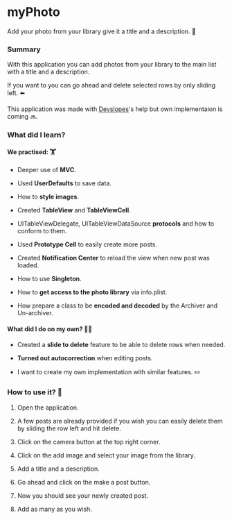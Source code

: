 # myPhoto

Add your photo from your library give it a title and a description. 📸

### Summary ###

With this application you can add photos from your library to the main list with a title and a description. 

If you want to you can go ahead and delete selected rows by only sliding left. ⬅️

This application was made with [Devslopes][link1]'s help but own implementaion is coming 🔜. 


### What did I learn? ###

#### We practised: 🏋 ####

- Deeper use of **MVC**.

- Used **UserDefaults** to save data. 

- How to **style images**. 

- Created **TableView** and **TableViewCell**.

- UITableViewDelegate, UITableViewDataSource **protocols** and how to conform to them. 

- Used **Prototype Cell** to easily create more posts. 

- Created **Notification Center** to reload the view when new post was loaded.

- How to use **Singleton**.

- How to **get access to the photo library** via info.plist. 

- How prepare a class to be **encoded and decoded** by the Archiver and Un-archiver.

#### What did I do on my own? 💪🏻 ####

- Created a **slide to delete** feature to be able to delete rows when needed. 

- **Turned out autocorrection** when editing posts. 

+ I want to create my own implementation with similar features. ✏️


### How to use it? 🧐 ###

1. Open the application. 

2. A few posts are already provided if you wish you can easily delete them by sliding the row left and hit delete. 

3. Click on the camera button at the top right corner.

4. Click on the add image and select your image from the library. 

5. Add a title and a description.

6. Go ahead and click on the make a post button. 

7. Now you should see your newly created post.

8. Add as many as you wish. 


[link1]: <https://devslopes.com/>
